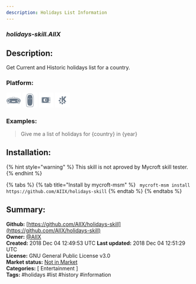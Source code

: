 ```yaml
---
description: Holidays List Information
---
```


### _holidays-skill.AIIX_  
## Description:  
Get Current and Historic holidays list for a country.  
  
  
### Platform:  
 ![Mark I](../.gitbook/assets/mark-1-icon.png)  ![Mark II](../.gitbook/assets/mark-2-icon.png)  ![Picroft](../.gitbook/assets/picroft-icon.png)  ![plasmoid](../.gitbook/assets/kde.png)   
### Examples:  
> Give me a list of holidays for {country} in {year}  
  
## Installation:  
{% hint style="warning" %}
This skill is not aproved by Mycroft skill tester.
{% endhint %}
    
{% tabs %}
{% tab title="Install by mycroft-msm" %}
``` mycroft-msm install https://github.com/AIIX/holidays-skill```
{% endtab %}
  {% endtabs %}
    
## Summary:  
**Github:** [https://github.com/AIIX/holidays-skill](https://github.com/AIIX/holidays-skill)  
**Owner:** [@AIIX](https://github.com/AIIX)  
**Created:** 2018 Dec 04 12:49:53 UTC  **Last updated:** 2018 Dec 04 12:51:29 UTC  
**License:** GNU General Public License v3.0  
**Market status:** [Not in Market](https://market.mycroft.ai/skill/)  
**Categories:** [ Entertainment ]   
**Tags:** \#holidays \#list \#history \#information   
